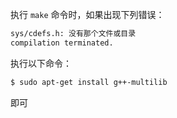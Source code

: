 执行 `make` 命令时，如果出现下列错误：

``` bash
sys/cdefs.h: 没有那个文件或目录
compilation terminated.
```

执行以下命令：

``` bash
$ sudo apt-get install g++-multilib
```

即可
